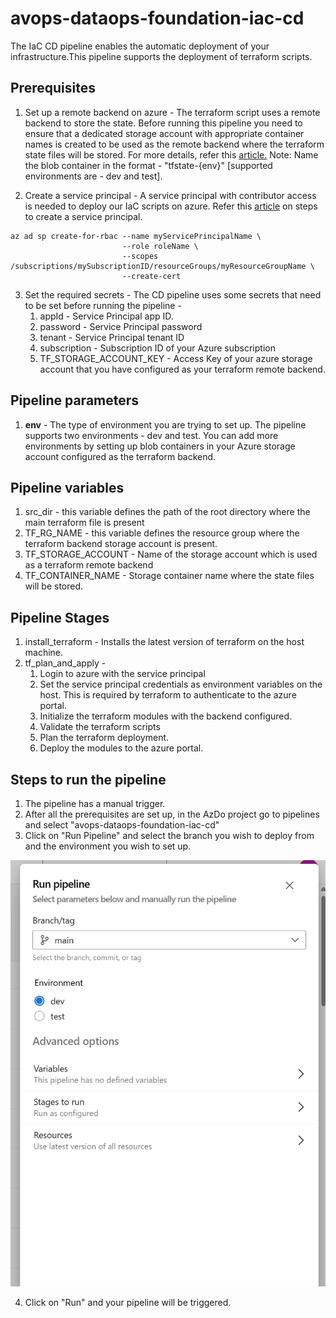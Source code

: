 # avops-dataops-foundation-iac-cd

The IaC CD pipeline enables the automatic deployment of your infrastructure.This pipeline supports the deployment of terraform scripts. 

## Prerequisites 

1. Set up a remote backend on azure - The terraform script uses a remote backend to store the state. Before running this pipeline you need to ensure that a dedicated storage account with appropriate container names is created to be used as the remote backend where the terraform state files will be stored. For more details, refer this [article.](https://learn.microsoft.com/en-us/azure/developer/terraform/store-state-in-azure-storage?tabs=azure-cli)
Note: Name the blob container in the format - "tfstate-{env}" [supported environments are - dev and test]. 

2. Create a service principal - A service principal with contributor access is needed to deploy our IaC scripts on azure. Refer this [article](https://learn.microsoft.com/en-us/cli/azure/create-an-azure-service-principal-azure-cli) on steps to create a service principal. 

```
az ad sp create-for-rbac --name myServicePrincipalName \
                         --role roleName \
                         --scopes /subscriptions/mySubscriptionID/resourceGroups/myResourceGroupName \
                         --create-cert
```

3. Set the required secrets - The CD pipeline uses some secrets that need to be set before running the pipeline - 
    1. appId - Service Principal app ID.
    1. password - Service Principal password
    1. tenant - Service Principal tenant ID
    1. subscription - Subscription ID of your Azure subscription
    1. TF_STORAGE_ACCOUNT_KEY - Access Key of your azure storage account that you have configured as your terraform remote backend. 

## Pipeline parameters 

1. **env** - The type of environment you are trying to set up. The pipeline supports two environments - dev and test. You can add more environments by setting up blob containers in your Azure storage account configured as the terraform backend. 

## Pipeline variables 

1. src_dir - this variable defines the path of the root directory where the main terraform file is present
2. TF_RG_NAME - this variable defines the resource group where the terraform backend storage account is present.
3. TF_STORAGE_ACCOUNT - Name of the storage account which is used as a terraform remote backend
4. TF_CONTAINER_NAME - Storage container name where the state files will be stored.

## Pipeline Stages 

1. install_terraform - Installs the latest version of terraform on the host machine. 
2. tf_plan_and_apply - 
    1. Login to azure with the service principal
    1. Set the service principal credentials as environment variables on the host. This is required by terraform to authenticate to the azure portal.
    1. Initialize the terraform modules with the backend configured. 
    1. Validate the terraform scripts
    1. Plan the terraform deployment.
    1. Deploy the modules to the azure portal. 

## Steps to run the pipeline

1. The pipeline has a manual trigger.
2. After all the prerequisites are set up, in the AzDo project go to pipelines and select "avops-dataops-foundation-iac-cd"
3. Click on "Run Pipeline" and select the branch you wish to deploy from and the environment you wish to set up.

![infra-cd](./images/infra-cd.png)

4. Click on "Run" and your pipeline will be triggered. 

